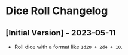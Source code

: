 # Dice Roll Changelog

## [Initial Version] - 2023-05-11
- Roll dice with a format like `1d20 + 2d4 + 10`.